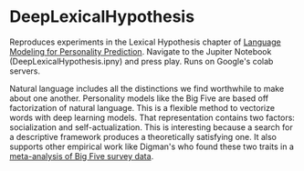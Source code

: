 # DeepLexicalHypothesis

Reproduces experiments in the Lexical Hypothesis chapter of [Language Modeling for Personality Prediction](https://open.bu.edu/handle/2144/41942). Navigate to the Jupiter Notebook (DeepLexicalHypothesis.ipny) and press play. Runs on Google's colab servers.

Natural language includes all the distinctions we find worthwhile to make about one another. Personality models like the Big Five are based off factorization of natural language. This is a flexible method to vectorize words with deep learning models. That representation contains two factors: socialization and self-actualization. This is interesting because a search for a descriptive framework produces a theoretically satisfying one. It also supports other empirical work like Digman's who found these two traits in a [meta-analysis of Big Five survey data](https://psycnet.apa.org/buy/1997-42257-010).
